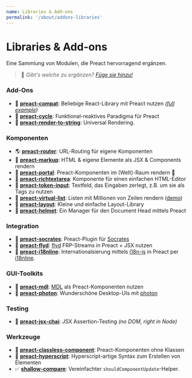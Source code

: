 ```yaml
---
name: Libraries & Add-ons
permalink: '/about/addons-libraries'
---
```


# Libraries & Add-ons


Eine Sammlung von Modulen, die Preact hervorragend ergänzen.

> :information_desk_person: _Gibt's welche zu ergänzen?
> [Füge sie hinzu!](https://github.com/developit/preact-www/blob/master/content/about/libraries-addons.md)_


### Add-Ons

- :raised_hands: [**preact-compat**](https://git.io/preact-compat): Beliebige React-Library mit Preact nutzen *([full example](http://git.io/preact-compat-example))*
- :repeat: [**preact-cycle**](https://git.io/preact-cycle): Funktional-reaktives Paradigma für Preact
- :page_facing_up: [**preact-render-to-string**](https://git.io/preact-render-to-string): Universal Rendering.


### Komponenten

- :earth_americas: [**preact-router**](https://git.io/preact-router): URL-Routing für eigene Komponenten
- :bookmark_tabs: [**preact-markup**](https://git.io/preact-markup): HTML & eigene Elemente als JSX & Components rendern
- :satellite: [**preact-portal**](https://git.io/preact-portal): Preact-Komponenten im (Welt)-Raum rendern :milky_way:
- :pencil: [**preact-richtextarea**](https://git.io/preact-richtextarea): Komponente für einen einfachen HTML-Editor
- :bookmark: [**preact-token-input**](https://github.com/developit/preact-token-input): Textfeld, das Eingaben zerlegt, z.B. um sie als Tags zu nutzen
- :card_index: [**preact-virtual-list**](https://github.com/developit/preact-virtual-list): Listen mit Millionen von Zeilen rendern ([demo](https://jsfiddle.net/developit/qqan9pdo/))
- :triangular_ruler: [**preact-layout**](https://download.github.io/preact-layout/): Kleine und einfache Layout-Library
- :construction_worker: [**preact-helmet**](https://github.com/download/preact-helmet): Ein Manager für den Document Head mittels Preact


### Integration

- :thought_balloon: [**preact-socrates**](https://github.com/matthewmueller/preact-socrates): Preact-Plugin für [Socrates](http://github.com/matthewmueller/socrates)
- :rowboat: [**preact-flyd**](https://github.com/xialvjun/preact-flyd):  [flyd](https://github.com/paldepind/flyd) FRP-Streams in Preact + JSX nutzen
- :speech_balloon: [**preact-i18nline**](https://github.com/download/preact-i18nline): Internationalsierung mittels [i18n-js](https://github.com/everydayhero/i18n-js) in Preact per [i18nline](https://github.com/download/i18nline).


### GUI-Toolkits

- :white_square_button: [**preact-mdl**](https://git.io/preact-mdl):  [MDL](https://getmdl.io) als Preact-Komponenten nutzen
- :rocket: [**preact-photon**](https://git.io/preact-photon): Wunderschöne Desktop-UIs mit [photon](http://photonkit.com)


### Testing

- :microscope: [**preact-jsx-chai**](https://git.io/preact-jsx-chai): JSX Assertion-Testing _(no DOM, right in Node)_


### Werkzeuge

- :tophat: [**preact-classless-component**](https://github.com/ld0rman/preact-classless-component): Preact-Komponenten ohne Klassen
- :hammer: [**preact-hyperscript**](https://github.com/queckezz/preact-hyperscript): Hyperscript-artige Syntax zum Erstellen von Elementen
- :white_check_mark: [**shallow-compare**](https://github.com/tkh44/shallow-compare): Vereinfachter `shouldComponentUpdate`-Helper.
